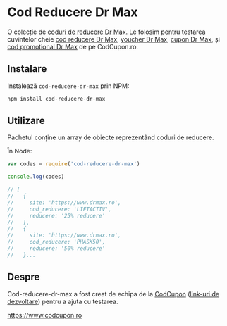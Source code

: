 # Cod Reducere Dr Max

O colecție de [coduri de reducere Dr Max](https://www.codcupon.ro/magazine/dr-max). Le folosim pentru testarea cuvintelor cheie [cod reducere Dr Max](https://www.codcupon.ro/magazine/dr-max), [voucher Dr Max](https://www.codcupon.ro/magazine/dr-max), [cupon Dr Max](https://www.codcupon.ro/magazine/dr-max), și [cod promotional Dr Max](https://www.codcupon.ro/magazine/dr-max) de pe CodCupon.ro.

## Instalare

Instalează `cod-reducere-dr-max` prin NPM:

```sh
npm install cod-reducere-dr-max
```

## Utilizare

Pachetul conține un array de obiecte reprezentând coduri de reducere.

În Node:

```js
var codes = require('cod-reducere-dr-max')

console.log(codes)

// [
//   {
//     site: 'https://www.drmax.ro',
//     cod_reducere: 'LIFTACTIV',
//     reducere: '25% reducere'
//   },
//   {
//     site: 'https://www.drmax.ro',
//     cod_reducere: 'PHASK50',
//     reducere: '50% reducere'
//   }...
```

## Despre

Cod-reducere-dr-max a fost creat de echipa de la [CodCupon](https://www.codcupon.ro) ([link-uri de dezvoltare](https://codcupon.github.io)) pentru a ajuta cu testarea.

<https://www.codcupon.ro>
